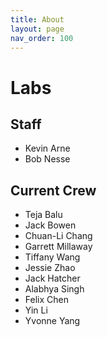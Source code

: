 ```yaml
---
title: About
layout: page
nav_order: 100
---
```


# Labs

## Staff

- Kevin Arne
- Bob Nesse

## Current Crew

- Teja Balu
- Jack Bowen
- Chuan-Li Chang
- Garrett Millaway
- Tiffany Wang
- Jessie Zhao
- Jack Hatcher
- Alabhya Singh
- Felix Chen
- Yin Li
- Yvonne Yang
